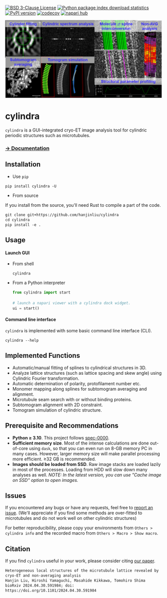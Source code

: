 [![BSD 3-Clause License](https://img.shields.io/pypi/l/cylindra.svg?color=green)](https://github.com/hanjinliu/cylindra/blob/main/LICENSE)
[![Python package index download statistics](https://img.shields.io/pypi/dm/cylindra.svg)](https://pypistats.org/packages/cylindra)
[![PyPI version](https://badge.fury.io/py/cylindra.svg)](https://badge.fury.io/py/cylindra)
[![codecov](https://codecov.io/gh/hanjinliu/cylindra/graph/badge.svg?token=X1F259JYT5)](https://codecov.io/gh/hanjinliu/cylindra)
[![napari hub](https://img.shields.io/endpoint?url=https://api.napari-hub.org/shields/cylindra)](https://napari-hub.org/plugins/cylindra)

![](https://github.com/hanjinliu/cylindra/blob/main/resources/fig.png)

# cylindra

`cylindra` is a GUI-integrated cryo-ET image analysis tool for cylindric periodic
structures such as microtubules.

### [&rarr; Documentation](https://hanjinliu.github.io/cylindra/)

## Installation

- Use `pip`

```shell
pip install cylindra -U
```

- From source

If you install from the source, you'll need Rust to compile a part of the code.

```shell
git clone git+https://github.com/hanjinliu/cylindra
cd cylindra
pip install -e .
```

## Usage

#### Launch GUI

- From shell

  ```shell
  cylindra
  ```

- From a Python interpreter

  ```python
  from cylindra import start

  # launch a napari viewer with a cylindra dock widget.
  ui = start()
  ```

#### Command line interface

`cylindra` is implemented with some basic command line interface (CLI).

```shell
cylindra --help
```

## Implemented Functions

- Automatic/manual fitting of splines to cylindrical structures in 3D.
- Analyze lattice structures (such as lattice spacing and skew angle) using Cylindric
  Fourier transformation.
- Automatic determination of polarity, protofilament number etc.
- Monomer mapping along splines for subtomogram averaging and alignment.
- Microtubule seam search with or without binding proteins.
- Subtomogram alignment with 2D constraint.
- Tomogram simulation of cylindric structure.

## Prerequisite and Recommendations

- **Python &ge; 3.10**. This project follows [spec-0000](https://scientific-python.org/specs/spec-0000/).
- **Sufficient memory size**. Most of the intense calculations are done out-of-core
  using `dask`, so that you can even run on 8-GB memory PC in many cases. However,
  larger memory size will make parallel processing more efficient. &ge;32 GB is
  recommended.
- **Images should be loaded from SSD**. Raw image stacks are loaded lazily in most of
  the processes. Loading from HDD will slow down many analyses as well.
  *NOTE: In the latest version, you can use "Cache image on SSD" option to open images.*

## Issues

If you encountered any bugs or have any requests, feel free to
[report an issue](https://github.com/hanjinliu/cylindra/issues/new).
(We'll appreciate if you find some methods are over-fitted to microtubules and do not
work well on other cylindric structures)

For better reproducibility, please copy your environments from `Others > cylindra info`
and the recorded macro from `Others > Macro > Show macro`.

## Citation

If you find `cylindra` useful in your work, please consider citing [our paper](https://www.biorxiv.org/content/10.1101/2024.04.30.591984v1).

```
Heterogeneous local structures of the microtubule lattice revealed by cryo-ET and non-averaging analysis
Hanjin Liu, Hiroshi Yamaguchi, Masahide Kikkawa, Tomohiro Shima
bioRxiv 2024.04.30.591984; doi: https://doi.org/10.1101/2024.04.30.591984
```
